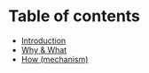 # Table of contents

* [Introduction](README.md)
* [Why & What](why.md)
* [How \(mechanism\)](how.md)

